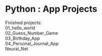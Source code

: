 # Python : App Projects
 
Finished projects:
<br>01_hello_world
<br>02_Guess_Number_Game
<br>03_Birthday_App
<br>04_Personal_Journal_App
<br>Neural_Net
